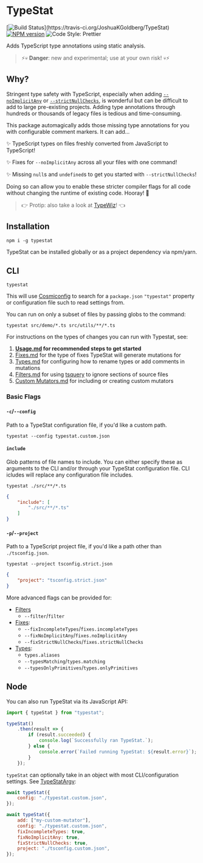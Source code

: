 # TypeStat

[![Build Status](https://travis-ci.org/JoshuaKGoldberg/TypeStat.svg?)](https://travis-ci.org/JoshuaKGoldberg/TypeStat)
[![NPM version](https://badge.fury.io/js/typestat.svg)](http://badge.fury.io/js/typestat)
![Code Style: Prettier](https://img.shields.io/badge/code_style-prettier-ff69b4.svg)

Adds TypeScript type annotations using static analysis.

> ⚡💀 **Danger**: new and experimental; use at your own risk! 💀⚡

## Why?

Stringent type safety with TypeScript, especially when adding [`--noImplicitAny`](https://basarat.gitbooks.io/typescript/docs/options/noImplicitAny.html)
or [`--strictNullChecks`](https://www.typescriptlang.org/docs/handbook/release-notes/typescript-2-0.html),
is wonderful but can be difficult to add to large pre-existing projects.
Adding type annotations through hundreds or thousands of legacy files is tedious and time-consuming.

This package automagically adds those missing type annotations for you with configurable comment markers.
It can add...

✨ TypeScript types on files freshly converted from JavaScript to TypeScript!

✨ Fixes for `--noImplicitAny` across all your files with one command!

✨ Missing `null`s and `undefined`s to get you started with `--strictNullChecks`!

Doing so can allow you to enable these stricter compiler flags for all code without changing the runtime of existing code.
Hooray!
💪

> 👉 Protip: also take a look at [TypeWiz](https://github.com/urish/typewiz)! 👈

## Installation

```shell
npm i -g typestat
```

TypeStat can be installed globally or as a project dependency via npm/yarn.

## CLI

```shell
typestat
```

This will use [Cosmiconfig](https://github.com/davidtheclark/cosmiconfig)
to search for a `package.json` `"typestat"` property or configuration file such to read settings from.

You can run on only a subset of files by passing globs to the command:

```shell
typestat src/demo/*.ts src/utils/**/*.ts
```

For instructions on the types of changes you can run with Typestat, see:

1. **[Usage.md](./docs/Usage.md) for recommended steps to get started**
2. [Fixes.md](./docs/Fixes.md) for the type of fixes TypeStat will generate mutations for
3. [Types.md](./docs/Types.md) for configuring how to rename types or add comments in mutations
4. [Filters.md](./docs/Filters.md) for using [tsquery](https://github.com/phenomnomnominal/tsquery) to ignore sections of source files
5. [Custom Mutators.md](./docs/Custom%20Mutators.md) for including or creating custom mutators

### Basic Flags

#### `-c`/`--config`

Path to a TypeStat configuration file, if you'd like a custom path.

```shell
typestat --config typestat.custom.json
```

#### `include`

Glob patterns of file names to include.
You can either specify these as arguments to the CLI and/or through your TypeStat configuration file.
CLI icludes will replace any configuration file includes.

```shell
typestat ./src/**/*.ts
```

```json
{
    "include": [
        "./src/**/*.ts"
    ]
}
```

#### `-p`/`--project`

Path to a TypeScript project file, if you'd like a path other than `./tsconfig.json`.

```shell
typestat --project tsconfig.strict.json
```

```json
{
    "project": "tsconfig.strict.json"
}
```

More advanced flags can be provided for:

* [Filters](./docs/Filters.md)
  * `--filter`/`filter`
* [Fixes](./docs/Fixes.md):
  * `--fixIncompleteTypes`/`fixes.incompleteTypes`
  * `--fixNoImplicitAny`/`fixes.noImplicitAny`
  * `--fixStrictNullChecks`/`fixes.strictNullChecks`
* [Types](./docs/Types.md):
  * `types.aliases`
  * `--typesMatching`/`types.matching`
  * `--typesOnlyPrimitives`/`types.onlyPrimitives`

## Node

You can also run TypeStat via its JavaScript API:

```javascript
import { typeStat } from "typestat";

typeStat()
    .then(result => {
        if (result.succeeded) {
            console.log(`Successfully ran TypeStat.`);
        } else {
            console.error(`Failed running TypeStat: ${result.error}`);
        }
    });
```

`typeStat` can optionally take in an object with most CLI/configuration settings.
See [TypeStatArgv](./src/index.ts):

```javascript
await typeStat({
    config: "./typestat.custom.json",
});
```

```javascript
await typeStat({
    add: ["my-custom-mutator"],
    config: "./typestat.custom.json",
    fixIncompleteTypes: true,
    fixNoImplicitAny: true,
    fixStrictNullChecks: true,
    project: "./tsconfig.custom.json",
});
```
